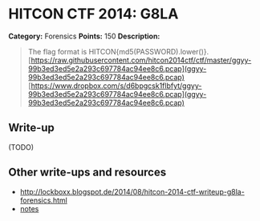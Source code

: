 # HITCON CTF 2014: G8LA

**Category:** Forensics
**Points:** 150
**Description:**

> The flag format is HITCON{md5(PASSWORD).lower()}.
> [https://raw.githubusercontent.com/hitcon2014ctf/ctf/master/ggyy-99b3ed3ed5e2a293c697784ac94ee8c6.pcap](ggyy-99b3ed3ed5e2a293c697784ac94ee8c6.pcap)
> [https://www.dropbox.com/s/d6bpgcsk1flbfyt/ggyy-99b3ed3ed5e2a293c697784ac94ee8c6.pcap](ggyy-99b3ed3ed5e2a293c697784ac94ee8c6.pcap)

## Write-up

(TODO)

## Other write-ups and resources

* <http://lockboxx.blogspot.de/2014/08/hitcon-2014-ctf-writeup-g8la-forensics.html>
* [notes](http://cuby.hu/hitcon-lol-notes-then-not-writeups.txt)
